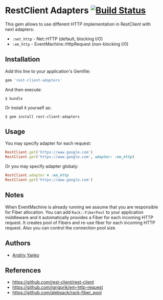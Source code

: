 # RestClient Adapters [![Build Status](https://travis-ci.org/railsware/rest-client-adapters.svg?branch=master)](https://travis-ci.org/railsware/rest-client-adapters)


This gem allows to use different HTTP implementation in RestClient with next adapters:

* `:net_http` - Net::HTTP (default, blocking I/O)
* `:em_http` - EventMachine::HttpRequest (non-blocking I/0)


## Installation

Add this line to your application's Gemfile:

```ruby
gem 'rest-client-adapters'
```

And then execute:

    $ bundle

Or install it yourself as:

    $ gem install rest-client-adapters

## Usage


You may specify adapter for each request:

```ruby
RestClient.get('https://www.google.com')
RestClient.get('https://www.google.com', adapter: :em_http)
```

Or you may specify adapter globaly:

```ruby
RestClient.adapter = :em_http
RestClient.get('https://www.google.com')
```

## Notes

When EventMachine is already running we assume that you are responsible for Fiber allocation.
You can add `Rack::FiberPool` to your application middleware and it automatically provides a Fiber for each incoming HTTP request. It creates pool of Fibers and re-use fiber for each incoming HTTP request. Also you can control the connection pool size.

## Authors

* [Andriy Yanko](http://ayanko.github.io)

## References

* https://github.com/rest-client/rest-client
* https://github.com/igrigorik/em-http-request
* https://github.com/alebsack/rack-fiber_pool
